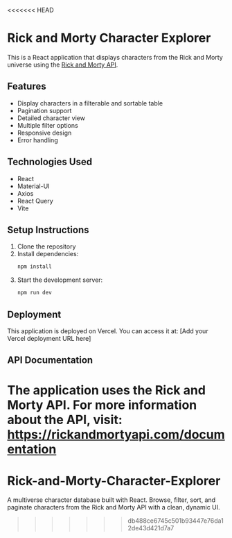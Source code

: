 <<<<<<< HEAD
# Rick and Morty Character Explorer

This is a React application that displays characters from the Rick and Morty universe using the [Rick and Morty API](https://rickandmortyapi.com/).

## Features

- Display characters in a filterable and sortable table
- Pagination support
- Detailed character view
- Multiple filter options
- Responsive design
- Error handling

## Technologies Used

- React
- Material-UI
- Axios
- React Query
- Vite

## Setup Instructions

1. Clone the repository
2. Install dependencies:
   ```bash
   npm install
   ```
3. Start the development server:
   ```bash
   npm run dev
   ```

## Deployment

This application is deployed on Vercel. You can access it at: [Add your Vercel deployment URL here]

## API Documentation

The application uses the Rick and Morty API. For more information about the API, visit: https://rickandmortyapi.com/documentation
=======
# Rick-and-Morty-Character-Explorer
A multiverse character database built with React. Browse, filter, sort, and paginate characters from the Rick and Morty API with a clean, dynamic UI.
>>>>>>> db488ce6745c501b93447e76da12de43d421d7a7
